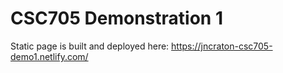 CSC705 Demonstration 1
======================

Static page is built and deployed here: https://jncraton-csc705-demo1.netlify.com/